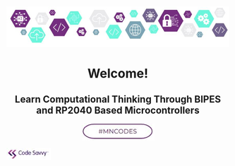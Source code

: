<center>

![Header](./img/header.jpg)

# Welcome!

## Learn Computational Thinking Through BIPES and RP2040 Based Microcontrollers

![MN Codes](./img/mncodes.jpg)

</center>

<left>

![Code Savvy](./img/codesavvy.jpg)

</left>